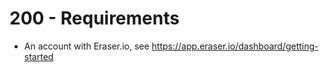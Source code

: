 # 200 - Requirements

- An account with Eraser.io, see https://app.eraser.io/dashboard/getting-started

